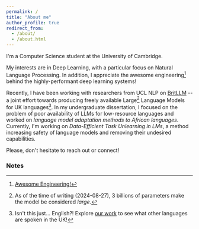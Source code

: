 ```yaml
---
permalink: /
title: "About me"
author_profile: true
redirect_from:
  - /about/
  - /about.html
---
```


I'm a Computer Science student at the University of Cambridge.

My interests are in Deep Learning, with a particular focus on Natural Language Processing. In addition, I appreciate the awesome engineering[^1] behind the highly-performant deep learning systems!

Recently, I have been working with researchers from UCL NLP on [BritLLM](https://llm.org.uk/) -- a joint effort towards producing freely available Large[^2] Language Models for UK languages[^3]. In my undergraduate dissertation, I focused on the problem of poor availability of LLMs for low-resource languages and worked on _language model adaptation methods to African languages_. Currently, I'm working on _Data-Efficient Task Unlearning in LMs_, a method increasing safety of language models and removing their undesired capabilities.

Please, don't hesitate to reach out or connect!

### Notes

[^1]: [Awesome Engineering!](https://huggingface.co/blog/bloom-megatron-deepspeed)
[^2]: As of the time of writing (2024-08-27), 3 billions of parameters make the model be considered _large_.
[^3]: Isn't this just... English?! Explore [our work](https://llm.org.uk/) to see what other languages are spoken in the UK!
